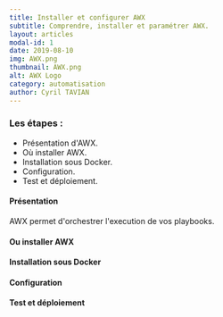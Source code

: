 ```yaml
---
title: Installer et configurer AWX
subtitle: Comprendre, installer et paramétrer AWX.
layout: articles
modal-id: 1
date: 2019-08-10   
img: AWX.png
thumbnail: AWX.png
alt: AWX Logo
category: automatisation
author: Cyril TAVIAN
---
```


### Les étapes : 
- Présentation d'AWX.
- Où installer AWX.
- Installation sous Docker. 
- Configuration.
- Test et déploiement.

#### Présentation

AWX permet d'orchestrer l'execution de vos playbooks. 

#### Ou installer AWX

#### Installation sous Docker 

#### Configuration 

#### Test et déploiement

